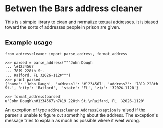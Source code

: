 # Betwen the Bars address cleaner

This is a simple library to clean and normalize textual addresses.  It is
biased toward the sorts of addresses people in prison are given.

## Example usage

    from addresscleaner import parse_address, format_address

    >>> parsed = parse_address("""John Dough
    ... \#1234567
    ... 7819 228th St.
    ... Raiford, FL 32026-1120""")
    >>> print parsed
    {'name': 'John Dough', 'address1': '#1234567', 'address2': '7819 228th St.', 'city': 'Raiford',  'state': 'FL', 'zip': '32026-1120'}

    >>> format_address(parsed)
    u'John Dough\n#1234567\n7819 228th St.\nRaiford, FL  32026-1120'

An exception of type ``addresscleaner.AddressException`` is raised if the
parser is unable to figure out something about the address.  The exception's
message tries to explain as much as possible where it went wrong.

